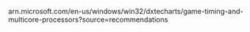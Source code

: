 




arn.microsoft.com/en-us/windows/win32/dxtecharts/game-timing-and-multicore-processors?source=recommendations
